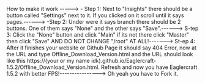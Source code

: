 How to make it work -----> 
       - Step 1: Next to "Insights" there should be a button called "Settings" next to it. If you clicked on it scroll until it says pages.------>
        -Step 2: Under were it says branch there should be 2 buttons. One of them says "None" and the other says "Save".------>
        S-tep 3: Click the "None" button and click "Main" if its not there click "Master" then click "Save" AND DO NOT CHANGE "/root" AT ALL!------->
        St-ep 4: After it finishes your website or Github Page it should say 404 Error, now at the URL and type Offline_Download_Version.html and the URL should look like this https://(your or my name idk).github.io/Eaglercraft-1.5.2/Offline_Download_Version.html. Refresh and now you have Eaglercraft 1.5.2 with better FPS!----------------> Oh yeah you have to Fork it.
